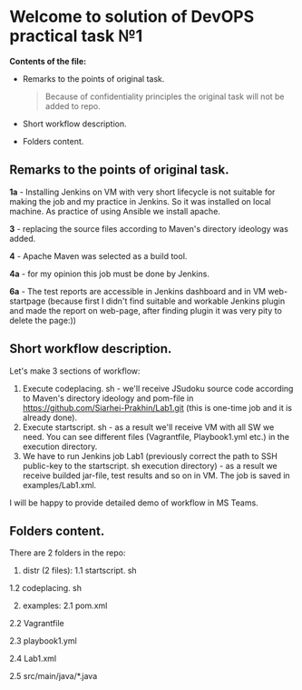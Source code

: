 # Welcome to solution of DevOPS practical task №1

**Contents of the file:**

- Remarks to the points of original task.
	> Because of confidentiality principles the original task will not be added to repo. 

- Short workflow description.
- Folders content.


## Remarks to the points of original task.
**1a** - Installing Jenkins on VM with very short lifecycle is not suitable for making the job and my practice in Jenkins. So it was installed on local machine. As practice of using Ansible we install apache.

**3** - replacing the source files according to Maven's directory ideology was added.

**4** - Apache Maven was selected as a build tool.

**4a** - for my opinion this job must be done by Jenkins.

**6a** - The test reports are accessible in Jenkins dashboard and in VM web-startpage (because first I didn't find suitable and workable Jenkins plugin and made the report on web-page, after finding plugin it was very pity to delete the page:))


## Short workflow description.

Let's make 3 sections of workflow:
1. Execute codeplacing. sh - we'll receive JSudoku source code according to Maven's directory ideology and pom-file in https://github.com/Siarhei-Prakhin/Lab1.git (this is one-time job and it is already done).
2. Execute startscript. sh - as a result we'll receive VM with all SW we need. You can see different files (Vagrantfile, Playbook1.yml etc.) in the execution directory.
3. We have to run Jenkins job Lab1 (previously correct the path to SSH public-key to the startscript. sh execution directory) - as a result we receive builded jar-file, test results and so on in VM. The job is saved in examples/Lab1.xml.

I will be happy to provide detailed demo of workflow in MS Teams.

## Folders content.

There are 2 folders in the repo:
1. distr (2 files):
1.1  startscript. sh

1.2 codeplacing. sh

2. examples:
2.1 pom.xml

2.2 Vagrantfile

2.3 playbook1.yml

2.4 Lab1.xml

2.5 src/main/java/*.java

